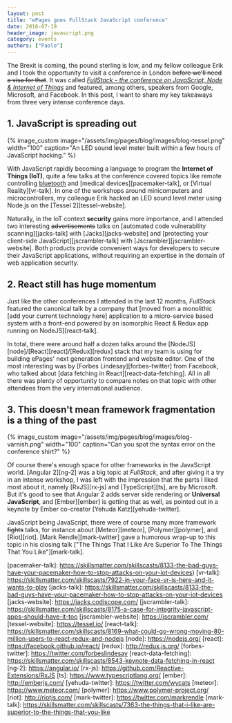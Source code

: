 ```yaml
---
layout: post
title: "ePages goes FullStack JavaScript conference"
date: 2016-07-19
header_image: javascript.png
category: events
authors: ["Paolo"]
---
```


The Brexit is coming, the pound sterling is low, and my fellow colleague Erik and I took the opportunity to visit a conference in London ~~before we'll need a visa for that~~. It was called [_FullStack - the conference on JavaScript, Node & Internet of Things_][fullstack-website] and featured, among others, speakers from Google, Microsoft, and Facebook.
In this post, I want to share my key takeaways from three very intense conference days.

## 1. JavaScript is spreading out

{% image_custom image="/assets/img/pages/blog/images/blog-tessel.png" width="100" caption="An LED sound level meter built within a few hours of JavaScript hacking." %}

With JavaScript rapidly becoming a language to program the **Internet of Things (IoT)**, quite a few talks at the conference covered topics like remote controlling [bluetooth][bluetooth-talk] and [medical devices][pacemaker-talk], or [Virtual Reality][vr-talk]. In one of the workshops around minicomputers and microcontrollers, my colleague Erik hacked an LED sound level meter using Node.js on the [Tessel 2][tessel-website].

Naturally, in the IoT context **security** gains more importance, and I attended two interesting ~~advertisements~~ talks on [automated code vulnerability scanning][jacks-talk] with [Jacks][jacks-website] and [protecting your client-side JavaScript][jscrambler-talk] with [Jscrambler][jscrambler-website]. Both products provide convenient ways for developers to secure their JavaScript applications, without requiring an expertise in the domain of web application security.

## 2. React still has huge momentum

Just like the other conferences I attended in the last 12 months, _FullStack_ featured the canonical talk by a company that [moved from a monolithic [add your current technology here] application to a micro-service based system with a front-end powered by an isomorphic React & Redux app running on NodeJS][react-talk].

In total, there were around half a dozen talks around the [NodeJS][node]/[React][react]/[Redux][redux] stack that my team is using for building ePages' next generation frontend and website editor. One of the most interesting was by [Forbes Lindesay][forbes-twitter] from Facebook, who talked about [data fetching in React][react-data-fetching]. All in all there was plenty of opportunity to compare notes on that topic with other attendees from the very international audience.

## 3. This doesn't mean framework fragmentation is a thing of the past

{% image_custom image="/assets/img/pages/blog/images/blog-varnish.png" width="100" caption="Can you spot the syntax error on the conference shirt?" %}

Of course there's enough space for other frameworks in the JavaScript world. [Angular 2][ng-2] was a big topic at _FullStack_, and after giving it a try in an intense workshop, I was left with the impression that the parts I liked most about it, namely [RxJS][rx-js] and [TypeScript][ts], are by Microsoft. But it's good to see that Angular 2 adds server side rendering or **Universal JavaScript**, and [Ember][ember] is getting that as well, as pointed out in a keynote by Ember co-creator [Yehuda Katz][yehuda-twitter].

JavaScript being JavaScript, there were of course many more framework ~~fights~~ talks, for instance about [Meteor][meteor], [Polymer][polymer], and [Riot][riot]. [Mark Rendle][mark-twitter] gave a humorous wrap-up to this topic in his closing talk ["The Things That I Like Are Superior To The Things That You Like"][mark-talk].


[fullstack-website]: https://skillsmatter.com/conferences/7278-fullstack-2016-the-conference-on-javascript-node-and-internet-of-things
[bluetooth-talk]: https://skillsmatter.com/skillscasts/8135-bluetooth-for-web-developers-programming-flying-robots-with-javascript
[pacemaker-talk]: https://skillsmatter.com/skillscasts/8133-the-bad-guys-have-your-pacemaker-how-to-stop-attacks-on-your-iot-devices)
[vr-talk]: https://skillsmatter.com/skillscasts/7922-in-your-face-vr-is-here-and-it-wants-to-play
[jacks-talk]: https://skillsmatter.com/skillscasts/8133-the-bad-guys-have-your-pacemaker-how-to-stop-attacks-on-your-iot-devices
[jacks-website]: https://jacks.codiscope.com/
[jscrambler-talk]: https://skillsmatter.com/skillscasts/8175-a-case-for-integrity-javascript-apps-should-have-it-too
[jscrambler-website]: https://jscrambler.com/
[tessel-website]: https://tessel.io/
[react-talk]: https://skillsmatter.com/skillscasts/8169-what-could-go-wrong-moving-80-million-users-to-react-redux-and-nodejs
[node]: https://nodejs.org/
[react]: https://facebook.github.io/react/
[redux]: http://redux.js.org/
[forbes-twitter]: https://twitter.com/forbeslindesay
[react-data-fetching]: https://skillsmatter.com/skillscasts/8543-keynote-data-fetching-in-react
[ng-2]: https://angular.io/
[rx-js]: https://github.com/Reactive-Extensions/RxJS
[ts]: https://www.typescriptlang.org/
[ember]: http://emberjs.com/
[yehuda-twitter]: https://twitter.com/wycats
[meteor]: https://www.meteor.com/
[polymer]: https://www.polymer-project.org/
[riot]: http://riotjs.com/
[mark-twitter]: https://twitter.com/markrendle
[mark-talk]: https://skillsmatter.com/skillscasts/7363-the-things-that-i-like-are-superior-to-the-things-that-you-like
